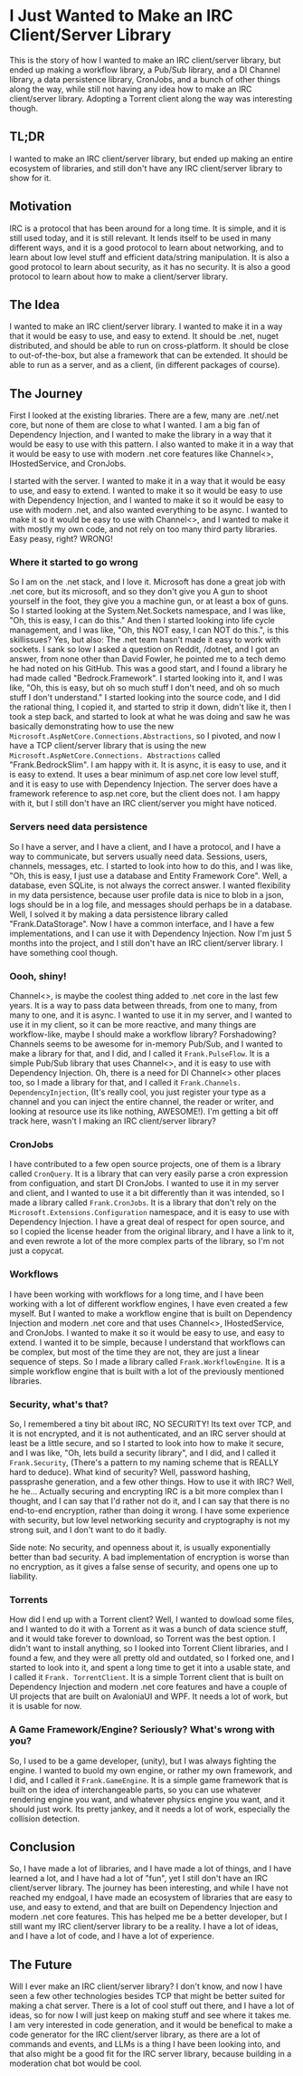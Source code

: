 ﻿# I Just Wanted to Make an IRC Client/Server Library

This is the story of how I wanted to make an IRC client/server library, but ended up making a workflow library, a Pub/Sub 
library, and a DI Channel library, a data persistence library, CronJobs, and a bunch of other things along the way, while still 
not having any idea how to make an IRC client/server library. Adopting a Torrent client along the way was interesting though.

## TL;DR

I wanted to make an IRC client/server library, but ended up making an entire ecosystem of libraries, and still don't have
any IRC client/server library to show for it.

## Motivation

IRC is a protocol that has been around for a long time. It is simple, and it is still used today, and it is still relevant. 
It lends itself to be used in many different ways, and it is a good protocol to learn about networking, and to learn about 
low level stuff and efficient data/string manipulation. It is also a good protocol to learn about security, as it has no 
security. It is also a good protocol to learn about how to make a client/server library.

## The Idea

I wanted to make an IRC client/server library. I wanted to make it in a way that it would be easy to use, and easy to extend.
It should be .net, nuget distributed, and should be able to run on cross-platform. It should be close to out-of-the-box, but 
alse a framework that can be extended. It should be able to run as a server, and as a client, (in different packages of course).

## The Journey

First I looked at the existing libraries. There are a few, many are .net/.net core, but none of them are close to what I 
wanted. I am a big fan of Dependency Injection, and I wanted to make the library in a way that it would be easy to use with 
this pattern. I also wanted to make it in a way that it would be easy to use with modern .net core features like Channel<>, 
IHostedService, and CronJobs.

I started with the server. I wanted to make it in a way that it would be easy to use, and easy to extend. I wanted to make 
it so it would be easy to use with Dependency Injection, and I wanted to make it so it would be easy to use with modern .net,
and also wanted everything to be async. I wanted to make it so it would be easy to use with Channel<>, and I wanted to make 
it with mostly my own code, and not rely on too many third party libraries. Easy peasy, right? WRONG!

### Where it started to go wrong

So I am on the .net stack, and I love it. Microsoft has done a great job with .net core, but its microsoft, and so they 
don't give you A gun to shoot yourself in the foot, they give you a machine gun, or at least a box of guns. So I started 
looking at the System.Net.Sockets namespace, and I was like, "Oh, this is easy, I can do this." And then I started looking 
into life cycle management, and I was like, "Oh, this NOT easy, I can NOT do this.", is this skillissues? Yes, but also: The 
.net team hasn't made it easy to work with sockets. I sank so low I asked a question on Reddit, /dotnet, and I got an answer,
from none other than David Fowler, he pointed me to a tech demo he had noted on his GitHub. This was a good start, and I 
found a library he had made called "Bedrock.Framework". I started looking into it, and I was like, "Oh, this is easy, but oh 
so much stuff I don't need, and oh so much stuff I don't understand." I started looking into the source code, and I did the 
rational thing, I copied it, and started to strip it down, didn't like it, then I took a step back, and started to look at 
what he was doing and saw he was basically demonstrating how to use the new `Microsoft.AspNetCore.Connections.Abstractions`, 
so I pivoted, and now I have a TCP client/server library that is using the new `Microsoft.AspNetCore.Connections.
Abstractions` called "Frank.BedrockSlim". I am happy with it. It is async, it is easy to use, and it is easy to extend. It 
uses a bear minimum of asp.net core low level stuff, and it is easy to use with Dependency Injection. The server does have a 
framework reference to asp.net core, but the client does not. I am happy with it, but I still don't have an IRC 
client/server you might have noticed.

### Servers need data persistence

So I have a server, and I have a client, and I have a protocol, and I have a way to communicate, but servers usually need 
data. Sessions, users, channels, messages, etc. I started to look into how to do this, and I was like, "Oh, this is easy, I 
just use a database and Entity Framework Core". Well, a database, even SQLite, is not always the correct answer. I wanted 
flexibility in my data persistence, because user profile data is nice to blob in a json, logs should be in a log file, and 
messages should perhaps be in a database. Well, I solved it by making a data persistence library called "Frank.DataStorage". 
Now I have a common interface, and I have a few implementations, and I can use it with Dependency Injection. Now I'm just 5 
months into the project, and I still don't have an IRC client/server library. I have something cool though.

### Oooh, shiny!

Channel<>, is maybe the coolest thing added to .net core in the last few years. It is a way to pass data between threads, 
from one to many, from many to one, and it is async. I wanted to use it in my server, and I wanted to use it in my client, 
so it can be more reactive, and many things are workflow-like, maybe I should make a workflow library? Forshadowing? 
Channels seems to be awesome for in-memory Pub/Sub, and I wanted to make a library for that, and I did, and I called it 
`Frank.PulseFlow`. It is a simple Pub/Sub library that uses Channel<>, and it is easy to use with Dependency Injection. Oh, 
there is a need for DI Channel<> other places too, so I made a library for that, and I called it `Frank.Channels.
DependencyInjection`, (It's really cool, you just register your type as a channel and you can inject the entire channel, the 
reader or writer, and looking at resource use its like nothing, AWESOME!). I'm getting a bit off track here, wasn't I making an 
IRC client/server library?

### CronJobs

I have contributed to a few open source projects, one of them is a library called `CronQuery`. It is a library that can very 
easily parse a cron expression from configuation, and start DI CronJobs. I wanted to use it in my server and client, and I 
wanted to use it a bit differently than it was intended, so I made a library called `Frank.CronJobs`. It is a library that 
don't rely on the `Microsoft.Extensions.Configuration` namespace, and it is easy to use with Dependency Injection. I have a 
great deal of respect for open source, and so I copied the license header from the original library, and I have a link to it,
and even rewrote a lot of the more complex parts of the library, so I'm not just a copycat.

### Workflows

I have been working with workflows for a long time, and I have been working with a lot of different workflow engines, I have 
even created a few myself. But I wanted to make a workflow engine that is built on Dependency Injection and modern .net core 
and that uses Channel<>, IHostedService, and CronJobs. I wanted to make it so it would be easy to use, and easy to extend. I 
wanted it to be simple, because I understand that workflows can be complex, but most of the time they are not, they are just 
a linear sequence of steps. So I made a library called `Frank.WorkflowEngine`. It is a simple workflow engine that is built 
with a lot of the previously mentioned libraries.

### Security, what's that?

So, I remembered a tiny bit about IRC, NO SECURITY! Its text over TCP, and it is not encrypted, and it is not authenticated, 
and an IRC server should at least be a little secure, and so I started to look into how to make it secure, and I was like, 
"Oh, lets build a security library", and I did, and I called it `Frank.Security`, (There's a pattern to my naming scheme 
that is REALLY hard to deduce). What kind of security? Well, password hashing, passprashe generation, and a few other things.
How to use it with IRC? Well, he he... Actually securing and encrypting IRC is a bit more complex than I thought, and I can 
say that I'd rather not do it, and I can say that there is no end-to-end encryption, rather than doing it wrong. I have some 
experience with security, but low level networking security and cryptography is not my strong suit, and I don't want to do it badly.

Side note: No security, and openness about it, is usually exponentially better than bad security. A bad implementation of 
encryption is worse than no encryption, as it gives a false sense of security, and opens one up to liability.

### Torrents

How did I end up with a Torrent client? Well, I wanted to dowload some files, and I wanted to do it with a Torrent as it was 
a bunch of data science stuff, and it would take forever to download, so Torrent was the best option. I didn't want to 
install anything, so I looked into Torrent Client libraries, and I found a few, and they were all pretty old and outdated, 
so I forked one, and I started to look into it, and spent a long time to get it into a usable state, and I called it `Frank.
TorrentClient`. It is a simple Torrent client that is built on Dependency Injection and modern .net core features and have a 
couple of UI projects that are built on AvaloniaUI and WPF. It needs a lot of work, but it is usable for now.

### A Game Framework/Engine? Seriously? What's wrong with you?

So, I used to be a game developer, (unity), but I was always fighting the engine. I wanted to buold my own engine, or rather 
my own framework, and I did, and I called it `Frank.GameEngine`. It is a simple game framework that is built on the idea of 
interchangeable parts, so you can use whatever rendering engine you want, and whatever physics engine you want, and it 
should just work. Its pretty jankey, and it needs a lot of work, especially the collision detection.

## Conclusion

So, I have made a lot of libraries, and I have made a lot of things, and I have learned a lot, and I have had a lot of "fun",
yet I still don't have an IRC client/server library. The journey has been interesting, and while I have not reached my 
endgoal, I have made an ecosystem of libraries that are easy to use, and easy to extend, and that are built on Dependency 
Injection and modern .net core features. This has helped me be a better developer, but I still want my IRC client/server 
library to be a reality. I have a lot of ideas, and I have a lot of code, and I have a lot of experience.

## The Future

Will I ever make an IRC client/server library? I don't know, and now I have seen a few other technologies besides TCP that 
might be better suited for making a chat server. There is a lot of cool stuff out there, and I have a lot of ideas, so for 
now I will just keep on making stuff and see where it takes me. I am very interested in code generation, and it would be 
benefical to make a code generator for the IRC client/server library, as there are a lot of commands and events, and LLMs is 
a thing I have been looking into, and that also might be a good fit for the IRC server library, because building in a 
moderation chat bot would be cool.